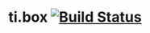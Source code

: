 ti.box [![Build Status](https://travis-ci.org/appcelerator-modules/ti.box.svg)](https://travis-ci.org/appcelerator-modules/ti.box)
=======
